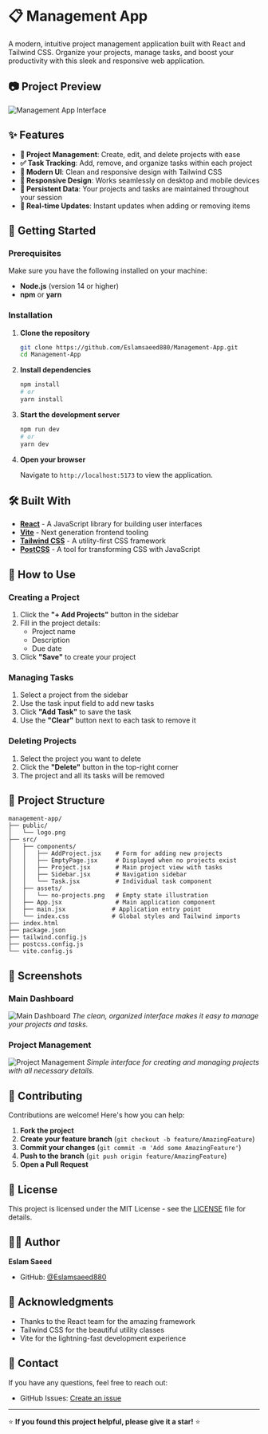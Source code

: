 # 📋 Management App

A modern, intuitive project management application built with React and Tailwind CSS. Organize your projects, manage tasks, and boost your productivity with this sleek and responsive web application.

## 📷 Project Preview

![Management App Interface](public/image.png)

## ✨ Features

- **📁 Project Management**: Create, edit, and delete projects with ease
- **✅ Task Tracking**: Add, remove, and organize tasks within each project
- **🎨 Modern UI**: Clean and responsive design with Tailwind CSS
- **📱 Responsive Design**: Works seamlessly on desktop and mobile devices
- **💾 Persistent Data**: Your projects and tasks are maintained throughout your session
- **🔄 Real-time Updates**: Instant updates when adding or removing items

## 🚀 Getting Started

### Prerequisites

Make sure you have the following installed on your machine:
- **Node.js** (version 14 or higher)
- **npm** or **yarn**

### Installation

1. **Clone the repository**
   ```bash
   git clone https://github.com/Eslamsaeed880/Management-App.git
   cd Management-App
   ```

2. **Install dependencies**
   ```bash
   npm install
   # or
   yarn install
   ```

3. **Start the development server**
   ```bash
   npm run dev
   # or
   yarn dev
   ```

4. **Open your browser**
   
   Navigate to `http://localhost:5173` to view the application.

## 🛠️ Built With

- **[React](https://reactjs.org/)** - A JavaScript library for building user interfaces
- **[Vite](https://vitejs.dev/)** - Next generation frontend tooling
- **[Tailwind CSS](https://tailwindcss.com/)** - A utility-first CSS framework
- **[PostCSS](https://postcss.org/)** - A tool for transforming CSS with JavaScript

## 📱 How to Use

### Creating a Project
1. Click the **"+ Add Projects"** button in the sidebar
2. Fill in the project details:
   - Project name
   - Description
   - Due date
3. Click **"Save"** to create your project

### Managing Tasks
1. Select a project from the sidebar
2. Use the task input field to add new tasks
3. Click **"Add Task"** to save the task
4. Use the **"Clear"** button next to each task to remove it

### Deleting Projects
1. Select the project you want to delete
2. Click the **"Delete"** button in the top-right corner
3. The project and all its tasks will be removed

## 📂 Project Structure

```
management-app/
├── public/
│   └── logo.png
├── src/
│   ├── components/
│   │   ├── AddProject.jsx    # Form for adding new projects
│   │   ├── EmptyPage.jsx     # Displayed when no projects exist
│   │   ├── Project.jsx       # Main project view with tasks
│   │   ├── Sidebar.jsx       # Navigation sidebar
│   │   └── Task.jsx          # Individual task component
│   ├── assets/
│   │   └── no-projects.png   # Empty state illustration
│   ├── App.jsx               # Main application component
│   ├── main.jsx             # Application entry point
│   └── index.css            # Global styles and Tailwind imports
├── index.html
├── package.json
├── tailwind.config.js
├── postcss.config.js
└── vite.config.js
```

## 🎨 Screenshots

### Main Dashboard
![Main Dashboard](public/image.png)
*The clean, organized interface makes it easy to manage your projects and tasks.*

### Project Management
![Project Management](public/logo.png)
*Simple interface for creating and managing projects with all necessary details.*

## 🤝 Contributing

Contributions are welcome! Here's how you can help:

1. **Fork the project**
2. **Create your feature branch** (`git checkout -b feature/AmazingFeature`)
3. **Commit your changes** (`git commit -m 'Add some AmazingFeature'`)
4. **Push to the branch** (`git push origin feature/AmazingFeature`)
5. **Open a Pull Request**

## 📝 License

This project is licensed under the MIT License - see the [LICENSE](LICENSE) file for details.

## 👨‍💻 Author

**Eslam Saeed**
- GitHub: [@Eslamsaeed880](https://github.com/Eslamsaeed880)

## 🙏 Acknowledgments

- Thanks to the React team for the amazing framework
- Tailwind CSS for the beautiful utility classes
- Vite for the lightning-fast development experience

## 📧 Contact

If you have any questions, feel free to reach out:
- GitHub Issues: [Create an issue](https://github.com/Eslamsaeed880/Management-App/issues)

---

⭐ **If you found this project helpful, please give it a star!** ⭐
